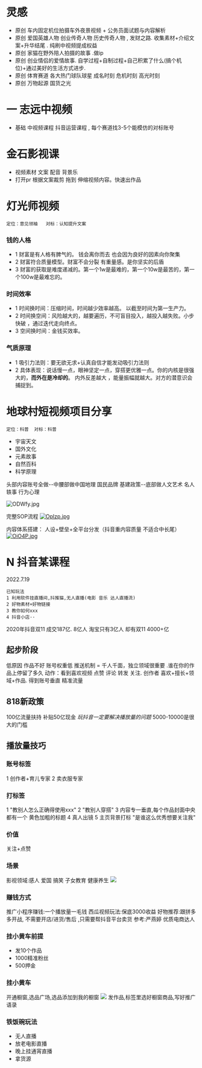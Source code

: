 # 灵感

- 原创 车内固定机位拍摄车外夜景视频 + 公务员面试题与内容解析 
- 原创 爱国英雄人物 创业传奇人物 历史传奇人物 , 发财之路. 收集素材+介绍文案+升华结尾 . 纯刷中视频提成权益
- 原创 家猫在野外陪人拍摄的故事 .做ip
- 原创 创业情侣的爱情故事. 自学过程+自制过程+自己积累了什么(搞个机位)+通过美好的生活方式进步.
- 原创 体育赛道 各大热门球队球星 成名时刻 危机时刻 高光时刻
- 原创 万物起源 国货之光

# 一 志远中视频
- 基础 中视频课程 抖音运营课程 , 每个赛道找3-5个能模仿的对标账号

# 金石影视课
- 视频素材 文案 配音 背景乐
- 打开pr 根据文案裁剪 拖到 伸缩视频内容。快速出作品

# 灯光师视频
    定位：意见领袖   对标：认知提升文案



### 钱的人格
- 1 财富是有人格有脾气的。 钱会离你而去 也会因为良好的因素向你聚集
- 2 财富符合质量模型。财富不会分裂 有重量感。是你坚实的后盾
- 3 财富的获取是难度递减的。第一个1w是最难的，第一个10w是最苦的，第一个100w是最难忘的。

### 时间效率
- 1 时间换时间：压缩时间，时间越少效率越高。 以截至时间为第一生产力。
- 2 时间换空间：风险越大的，越要遍历，不可盲目投入，越投入越失败。小步快破 ，通过迭代走向终点。
- 3 空间换时间：金钱买效率。

### 气质原理
- 1 吸引力法则：要无欲无求+认真自信才能发动吸引力法则
- 2 具体表现：说话慢一点，眼神坚定一点，穿搭更优雅一点。你的内核是很强大的，**而外在是冷却的**。 内外反差越大 ，能量振幅就越大。对方的潜意识会捕捉到。

# 地球村短视频项目分享
    定位：科普  对标：科普
- 宇宙天文
- 国外文化
- 元素故事
- 自然百科
- 科学原理

头部内容账号全做--中腰部做中国地理 国民品牌 基建政策--底部做人文艺术 名人轶事 行为心理

![ODWfy.jpg](https://s1.328888.xyz/2022/08/02/ODWfy.jpg)

完整SOP流程
[![Oplzp.jpg](https://s1.328888.xyz/2022/08/03/Oplzp.jpg)](https://imgloc.com/i/Oplzp)

内容体系搭建： 人设+壁垒+全平台分发（抖音重内容质量 不适合中长尾）
[![OiO4P.jpg](https://s1.328888.xyz/2022/08/03/OiO4P.jpg)](https://imgloc.com/i/OiO4P)
# N 抖音某课程
2022.7.19
    
    已知玩法
    1 利用软件挂直播间,抖推猫,无人直播(电影 音乐 达人直播流)
    2 好物素材+好物链接
    3 教你如何xxx
    4 抖音小店··

2020年抖音双11 成交187亿. 8亿人
淘宝只有3亿人 却有双11 4000+亿

## 起步阶段
低原因 作品不好 账号权重低
推送机制 = 千人千面，独立领域很重要 .谁在你的作品上停留了多久 
动作：看到喜欢视频 点赞 评论 转发 关注.  创作者 喜欢+擅长+领域+作品. 得到账号垂直 精准流量

## 818新政策
100亿流量扶持
补贴50亿现金
*玩抖音一定要解决播放量的问题*  5000-10000是很大的门槛

## 播放量技巧
### 账号标签
1 创作者+育儿专家
2 卖衣服专家
### 打标签
1 "教别人怎么正确得使用xxx"
2 "教别人穿搭"
3 内容专一垂直,每个作品封面中央都有一个 黄色加粗的标题
4 真人出镜
5 主页背景打标  "是谁这么优秀想要关注我"
### 价值
关注+点赞

### 场景
影视领域:感人 爱国 搞笑 子女教育 健康养生
![](https://tva1.sinaimg.cn/large/e6c9d24ely1h45c7rvk5ej20ir0bw3zg.jpg)
### 赚钱方式
推广小程序赚钱:一个播放量一毛钱
西瓜视频玩法:保底3000收益
好物推荐:跟拼多多开战, 不需要开店/进货/售后 ,只需要帮抖音平台卖货
参考:严燕婷 优质电商达人

### 挂小黄车前提
- 发10个作品
- 1000精准粉丝
- 500押金
### 挂小黄车
开通橱窗,选品广场,选品添加到我的橱窗
![](https://tva1.sinaimg.cn/large/e6c9d24ely1h4cahj7as4j20ct04ydg3.jpg)
发作品,标签里选好橱窗商品,写好推广语录
### 铁饭碗玩法
- 无人直播
- 放老电影直播
- 晚上挂通宵直播
- 拿货源